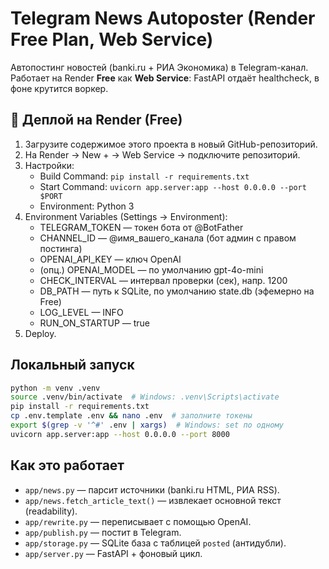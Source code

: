 
# Telegram News Autoposter (Render Free Plan, Web Service)

Автопостинг новостей (banki.ru + РИА Экономика) в Telegram-канал.
Работает на Render **Free** как **Web Service**: FastAPI отдаёт healthcheck, в фоне крутится воркер.

## 🚀 Деплой на Render (Free)

1. Загрузите содержимое этого проекта в новый GitHub-репозиторий.
2. На Render → New + → Web Service → подключите репозиторий.
3. Настройки:
   - Build Command: `pip install -r requirements.txt`
   - Start Command: `uvicorn app.server:app --host 0.0.0.0 --port $PORT`
   - Environment: Python 3
4. Environment Variables (Settings → Environment):
   - TELEGRAM_TOKEN — токен бота от @BotFather
   - CHANNEL_ID — @имя_вашего_канала (бот админ с правом постинга)
   - OPENAI_API_KEY — ключ OpenAI
   - (опц.) OPENAI_MODEL — по умолчанию gpt-4o-mini
   - CHECK_INTERVAL — интервал проверки (сек), напр. 1200
   - DB_PATH — путь к SQLite, по умолчанию state.db (эфемерно на Free)
   - LOG_LEVEL — INFO
   - RUN_ON_STARTUP — true
5. Deploy.

## Локальный запуск

```bash
python -m venv .venv
source .venv/bin/activate  # Windows: .venv\Scripts\activate
pip install -r requirements.txt
cp .env.template .env && nano .env  # заполните токены
export $(grep -v '^#' .env | xargs)  # Windows: set по одному
uvicorn app.server:app --host 0.0.0.0 --port 8000
```

## Как это работает

- `app/news.py` — парсит источники (banki.ru HTML, РИА RSS).
- `app/news.fetch_article_text()` — извлекает основной текст (readability).
- `app/rewrite.py` — переписывает с помощью OpenAI.
- `app/publish.py` — постит в Telegram.
- `app/storage.py` — SQLite база с таблицей `posted` (антидубли).
- `app/server.py` — FastAPI + фоновый цикл.
